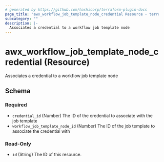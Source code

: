 ```yaml
---
# generated by https://github.com/hashicorp/terraform-plugin-docs
page_title: "awx_workflow_job_template_node_credential Resource - terraform-provider-awx"
subcategory: ""
description: |-
  Associates a credential to a workflow job template node
---
```


# awx_workflow_job_template_node_credential (Resource)

Associates a credential to a workflow job template node



<!-- schema generated by tfplugindocs -->
## Schema

### Required

- `credential_id` (Number) The ID of the credential to associate with the job template
- `workflow_job_template_node_id` (Number) The ID of the job template to associate the credential with

### Read-Only

- `id` (String) The ID of this resource.
